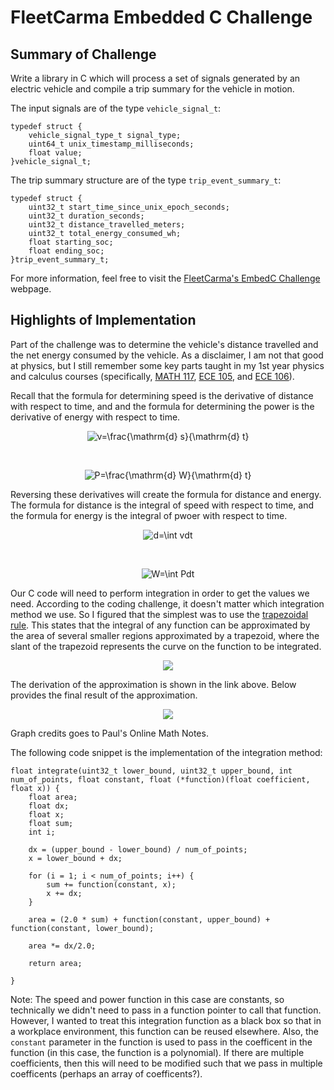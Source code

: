 # FleetCarma Embedded C Challenge

## Summary of Challenge

Write a library in C which will process a set of signals generated by an electric vehicle and compile a trip summary for the vehicle in motion.

The input signals are of the type `vehicle_signal_t`:

```
typedef struct {
    vehicle_signal_type_t signal_type;
    uint64_t unix_timestamp_milliseconds;
    float value;
}vehicle_signal_t;
```

The trip summary structure are of the type `trip_event_summary_t`:

```
typedef struct {
    uint32_t start_time_since_unix_epoch_seconds;
    uint32_t duration_seconds;
    uint32_t distance_travelled_meters;
    uint32_t total_energy_consumed_wh;
    float starting_soc;
    float ending_soc;
}trip_event_summary_t;
```

For more information, feel free to visit the [FleetCarma's EmbedC Challenge](https://github.com/FleetCarma/embedC-Challenge) webpage.

## Highlights of Implementation

Part of the challenge was to determine the vehicle's distance travelled and the net energy consumed by the vehicle. As a disclaimer, I am not that good at physics, but I still remember some key parts taught in my 1st year physics and calculus courses (specifically, [MATH 117](https://uwflow.com/course/math117), [ECE 105](https://uwflow.com/course/ece105), and [ECE 106](https://uwflow.com/course/ece106)).

Recall that the formula for determining speed is the derivative of distance with respect to time, and and the formula for determining the power is the derivative of energy with respect to time.

<p align=center>
	<img src="https://latex.codecogs.com/gif.latex?v=\frac{\mathrm{d}&space;s}{\mathrm{d}&space;t}" title="v=\frac{\mathrm{d} s}{\mathrm{d} t}" />
</p>
<br>
<p align=center>
	<img src="https://latex.codecogs.com/gif.latex?P=\frac{\mathrm{d}&space;W}{\mathrm{d}&space;t}" title="P=\frac{\mathrm{d} W}{\mathrm{d} t}" />
</p>

Reversing these derivatives will create the formula for distance and energy. The formula for distance is the integral of speed with respect to time, and the formula for energy is the integral of pwoer with respect to time.

<p align=center>
	<img src="https://latex.codecogs.com/gif.latex?d=\int&space;vdt" title="d=\int vdt" />
</p>
<br>
<p align=center>
	<img src="https://latex.codecogs.com/gif.latex?W=\int&space;Pdt" title="W=\int Pdt" />
</p>

Our C code will need to perform integration in order to get the values we need. According to the coding challenge, it doesn't matter which integration method we use. So I figured that the simplest was to use the [trapezoidal rule](http://tutorial.math.lamar.edu/Classes/CalcII/ApproximatingDefIntegrals.aspx). This states that the integral of any function can be approximated by the area of several smaller regions approximated by a trapezoid, where the slant of the trapezoid represents the curve on the function to be integrated. 


<p align=center>
	<img src="http://tutorial.math.lamar.edu/Classes/CalcII/ApproximatingDefIntegrals_files/image002.gif" />
</p>

The derivation of the approximation is shown in the link above. Below provides the final result of the approximation.

<p align=center>
	<img src="http://tutorial.math.lamar.edu/Classes/CalcII/ApproximatingDefIntegrals_files/eq0018MP.gif" />
</p>

Graph credits goes to Paul's Online Math Notes. 

The following code snippet is the implementation of the integration method:

```
float integrate(uint32_t lower_bound, uint32_t upper_bound, int num_of_points, float constant, float (*function)(float coefficient, float x)) {
	float area;
	float dx;
	float x;
	float sum;
	int i;

	dx = (upper_bound - lower_bound) / num_of_points;
	x = lower_bound + dx;

	for (i = 1; i < num_of_points; i++) {
		sum += function(constant, x);
		x += dx;
	}

	area = (2.0 * sum) + function(constant, upper_bound) + function(constant, lower_bound);

	area *= dx/2.0;

	return area;

}
```

Note: The speed and power function in this case are constants, so technically we didn't need to pass in a function pointer to call that function. However, I wanted to treat this integration function as a black box so that in a workplace environment, this function can be reused elsewhere. Also, the `constant` parameter in the function is used to pass in the coefficent in the function (in this case, the function is a polynomial). If there are multiple coefficients, then this will need to be modified such that we pass in multiple coefficents (perhaps an array of coefficents?).
